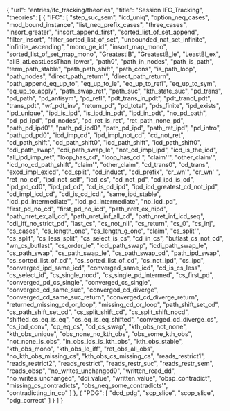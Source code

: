 {
    "url": "entries/ifc_tracking/theories",
    "title": "Session IFC_Tracking",
    "theories": [
        {
            "IFC": [
                "step_suc_sem",
                "icd_uniq",
                "option_neq_cases",
                "mod_bound_instance",
                "list_neq_prefix_cases",
                "three_cases",
                "insort_greater",
                "insort_append_first",
                "sorted_list_of_set_append",
                "filter_insort",
                "filter_sorted_list_of_set",
                "unbounded_nat_set_infinite",
                "infinite_ascending",
                "mono_ge_id",
                "insort_map_mono",
                "sorted_list_of_set_map_mono",
                "GreatestIB",
                "GreatestB_le",
                "LeastBI_ex",
                "allB_atLeastLessThan_lower",
                "path0",
                "path_in_nodes",
                "path_is_path",
                "term_path_stable",
                "path_path_shift",
                "path_cons",
                "is_path_loop",
                "path_nodes",
                "direct_path_return'",
                "direct_path_return",
                "path_append_eq_up_to",
                "eq_up_to_le",
                "eq_up_to_refl",
                "eq_up_to_sym",
                "eq_up_to_apply",
                "path_swap_ret",
                "path_suc",
                "kth_state_suc",
                "pd_trans",
                "pd_path",
                "pd_antisym",
                "pd_refl",
                "pdt_trans_in_pdt",
                "pdt_trancl_pdt",
                "trans_pdt",
                "wf_pdt_inv",
                "return_pd",
                "pd_total",
                "pds_finite",
                "ipd_exists",
                "ipd_unique",
                "ipd_is_ipd",
                "is_ipd_in_pdt",
                "ipd_in_pdt",
                "no_pd_path",
                "pd_pd_ipd",
                "pd_nodes",
                "pd_ret_is_ret",
                "ret_path_none_pd",
                "path_pd_ipd0'",
                "path_pd_ipd0",
                "path_pd_ipd",
                "path_ret_ipd",
                "pd_intro",
                "path_pd_pd0",
                "icd_imp_cd",
                "ipd_impl_not_cd",
                "cd_not_ret",
                "cd_path_shift",
                "cd_path_shift0",
                "icd_path_shift",
                "icd_path_shift0",
                "cdi_path_swap",
                "cdi_path_swap_le",
                "not_cd_impl_ipd",
                "icd_is_the_icd",
                "all_ipd_imp_ret",
                "loop_has_cd",
                "loop_has_cd'",
                "claim''",
                "other_claim'",
                "icd_no_cd_path_shift",
                "claim'",
                "other_claim",
                "cd_trans0",
                "cd_trans",
                "excd_impl_exicd",
                "cd_split",
                "cd_induct",
                "cdi_prefix",
                "cr_wn'",
                "cr_wn''",
                "ret_no_cd",
                "ipd_not_self",
                "icd_cs",
                "cd_not_pd",
                "cd_ipd_is_cd",
                "ipd_pd_cd0",
                "ipd_pd_cd",
                "cd_is_cd_ipd",
                "ipd_icd_greatest_cd_not_ipd",
                "cd_impl_icd_cd",
                "cdi_is_cd_icdi",
                "same_ipd_stable",
                "icd_pd_intermediate'",
                "icd_pd_intermediate",
                "no_icd_pd",
                "first_pd_no_cd",
                "first_pd_no_icd",
                "path_nret_ex_nipd",
                "path_nret_ex_all_cd",
                "path_nret_inf_all_cd",
                "path_nret_inf_icd_seq",
                "cdi_iff_no_strict_pd",
                "last_cs",
                "cs_not_nil",
                "cs_return",
                "cs_0",
                "cs_inj",
                "cs_cases",
                "cs_length_one",
                "cs_length_g_one",
                "claim",
                "cs_split'",
                "cs_split",
                "cs_less_split",
                "cs_select_is_cs",
                "cd_in_cs",
                "butlast_cs_not_cd",
                "wn_cs_butlast",
                "cs_order_le",
                "icdi_path_swap",
                "icdi_path_swap_le",
                "cs_path_swap",
                "cs_path_swap_le",
                "cs_path_swap_cd",
                "path_ipd_swap",
                "cs_sorted_list_of_cd'",
                "cs_sorted_list_of_cd",
                "cs_not_ipd",
                "cs_ipd",
                "converged_ipd_same_icd",
                "converged_same_icd",
                "cd_is_cs_less",
                "cs_select_id",
                "cs_single_nocd",
                "cs_single_pd_intermed",
                "cs_first_pd",
                "converged_pd_cs_single",
                "converged_cs_single",
                "converged_cd_same_suc",
                "converged_cd_diverge",
                "converged_cd_same_suc_return",
                "converged_cd_diverge_return",
                "returned_missing_cd_or_loop",
                "missing_cd_or_loop",
                "path_shift_set_cd",
                "cs_path_shift_set_cd",
                "cs_split_shift_cd",
                "cs_split_shift_nocd",
                "shifted_cs_eq_is_eq",
                "cs_eq_is_eq_shifted",
                "converged_cd_diverge_cs",
                "cs_ipd_conv",
                "cp_eq_cs",
                "cd_cs_swap",
                "kth_obs_not_none",
                "kth_obs_unique",
                "obs_none_no_kth_obs",
                "obs_some_kth_obs",
                "not_none_is_obs",
                "in_obs_ids_is_kth_obs",
                "kth_obs_stable",
                "kth_obs_mono",
                "kth_obs_le_iff",
                "ret_obs_all_obs",
                "no_kth_obs_missing_cs",
                "kth_obs_cs_missing_cs",
                "reads_restrict1",
                "reads_restrict2",
                "reads_restrict",
                "reads_restr_suc",
                "reads_restr_sem",
                "reads_obsp",
                "no_writes_unchanged0",
                "written_read_dd",
                "no_writes_unchanged",
                "ddi_value",
                "written_value",
                "obsp_contradict",
                "missing_cs_contradicts",
                "obs_neq_some_contradicts'",
                "contradicting_in_cp"
            ]
        },
        {
            "PDG": [
                "dcd_pdg",
                "scp_slice",
                "scop_slice",
                "pdg_correct"
            ]
        }
    ]
}
